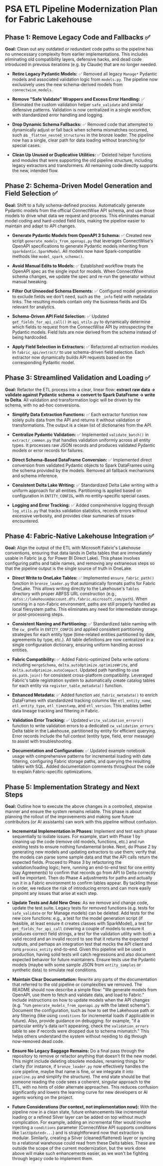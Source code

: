 # PSA ETL Pipeline Modernization Plan for Fabric Lakehouse

## Phase 1: Remove Legacy Code and Fallbacks ✅

**Goal:** Clean out any outdated or redundant code paths so the pipeline has no unnecessary complexity from earlier implementations. This includes eliminating old compatibility layers, defensive hacks, and dead code introduced in previous iterations (e.g. by Claude) that are no longer needed.

* **Retire Legacy Pydantic Models:** ✅ Removed all legacy `Manage*` Pydantic models and associated validation logic from `models.py`. The pipeline now exclusively uses the new schema-derived models from `connectwise_models`.

* **Remove "Safe Validate" Wrappers and Excess Error Handling:** ✅ Eliminated the custom validation helper `safe_validate` and similar defensive patterns. Validation is now centralized in a single workflow, with standardized error handling and logging.

* **Drop Dynamic Schema Fallbacks:** ✅ Removed code that attempted to dynamically adjust or fall back when schema mismatches occurred, such as `_flatten_nested_structures` in the bronze loader. The pipeline now has a single, clear path for data loading without branching for special cases.

* **Clean Up Unused or Duplicative Utilities:** ✅ Deleted helper functions and modules that were supporting the old pipeline structure, including legacy extractors and transformers. All remaining code directly supports the new, intended flow.

## Phase 2: Schema-Driven Model Generation and Field Selection ✅

**Goal:** Shift to a fully schema-defined process. Automatically generate Pydantic models from the official ConnectWise API schema, and use those models to drive what data we request and process. This eliminates manual model coding and hard-coded field lists, making the pipeline easier to maintain and adapt to API changes.

* **Generate Pydantic Models from OpenAPI 3 Schema:** ✅ Created new script `generate_models_from_openapi.py` that leverages ConnectWise's OpenAPI specifications to generate Pydantic models inheriting from `sparkdantic.SparkModel`. All models now have Spark-compatible methods like `model_spark_schema()`.

* **Avoid Manual Edits to Models:** ✅ Established workflow treats the OpenAPI spec as the single input for models. When ConnectWise schema changes, we update the spec and re-run the generator without manual tweaking.

* **Filter Out Unneeded Schema Elements:** ✅ Configured model generation to exclude fields we don't need, such as the `_info` field with metadata links. The resulting models contain only the business fields and IDs relevant for analytics.

* **Schema-Driven API Field Selection:** ✅ Updated `get_fields_for_api_call()` in `api_utils.py` to dynamically determine which fields to request from the ConnectWise API by introspecting the Pydantic models. Field lists are now derived from the schema instead of being hardcoded.

* **Apply Field Selection in Extractors:** ✅ Refactored all extraction modules in `fabric_api/extract/` to use schema-driven field selection. Each extractor now dynamically builds API requests based on the corresponding Pydantic model.

## Phase 3: Streamlined Validation and Loading ✅

**Goal:** Refactor the ETL process into a clear, linear flow: **extract raw data → validate against Pydantic schema → convert to Spark DataFrame → write to Delta**. All validation and transformation logic will be driven by the schema, with no ad-hoc conversions.

* **Simplify Data Extraction Functions:** ✅ Each extractor function now solely pulls data from the API and returns it without validation or transformations. The output is a clean list of dictionaries from the API.

* **Centralize Pydantic Validation:** ✅ Implemented `validate_batch()` in `extract/_common.py` that handles validation uniformly across all entity types. It processes raw JSON records and produces validated Pydantic models or error records for failures.

* **Direct Schema-Based DataFrame Conversion:** ✅ Implemented direct conversion from validated Pydantic objects to Spark DataFrames using the schema provided by the models. Removed all fallback mechanisms and schema inference.

* **Consistent Delta Lake Writing:** ✅ Standardized Delta Lake writing with a uniform approach for all entities. Partitioning is applied based on configuration in `ENTITY_CONFIG`, with no entity-specific special cases.

* **Logging and Error Tracking:** ✅ Added comprehensive logging through `log_utils.py` that tracks validation statistics, records errors without excessive verbosity, and provides clear summaries of issues encountered.

## Phase 4: Fabric-Native Lakehouse Integration ✅

**Goal:** Align the output of the ETL with Microsoft Fabric's Lakehouse conventions, ensuring that data lands in Delta tables that are immediately usable in Fabric (e.g. for Power BI Direct Lake). This phase involves configuring paths and table names, and removing any extraneous steps so that the pipeline output is the single source of truth in OneLake.

* **Direct Write to OneLake Tables:** ✅ Implemented `ensure_fabric_path()` function in `bronze_loader.py` that automatically formats paths for Fabric OneLake. This allows writing directly to the Lakehouse's `Tables` directory with proper ABFSS URL construction (e.g., `abfss://lakehouse@account.dfs.fabric.microsoft.com/path`). When running in a non-Fabric environment, paths are still properly handled as local filesystem paths. This eliminates any need for intermediate storage or post-processing steps.

* **Consistent Naming and Partitioning:** ✅ Standardized table naming with the `cw_` prefix in `ENTITY_CONFIG` and applied consistent partitioning strategies for each entity type (time-related entities partitioned by date, agreements by type, etc.). All table definitions are now centralized in a single configuration dictionary, ensuring uniform handling across entities. 

* **Fabric Compatibility:** ✅ Added Fabric-optimized Delta write options including `mergeSchema`, `delta.autoOptimize.optimizeWrite`, and `delta.autoOptimize.autoCompact`. Updated path handling to use `os.path.join()` for consistent cross-platform compatibility. Leveraged Fabric's table registration system to automatically create catalog tables for each entity via `register_table_metadata()` function.

* **Enhanced Metadata:** ✅ Added function `add_fabric_metadata()` to enrich DataFrames with standardized tracking columns like `etl_entity_name`, `etl_entity_type`, `etl_timestamp`, and `etl_version`. This enables better data lineage tracking and filtering in Fabric.

* **Validation Error Tracking:** ✅ Updated `write_validation_errors()` function to write validation errors to a dedicated `cw_validation_errors` Delta table in the Lakehouse, partitioned by entity for efficient querying. Error records include the full context (entity type, field, error message) to assist with troubleshooting.

* **Documentation and Configuration:** ✅ Updated example notebook usage with comprehensive patterns for incremental loading with date filtering, configuring Fabric storage paths, and querying the resulting tables with SQL. Added documentation comments throughout the code to explain Fabric-specific optimizations.

## Phase 5: Implementation Strategy and Next Steps

**Goal:** Outline how to execute the above changes in a controlled, stepwise manner and ensure the system remains reliable. This phase is about planning the rollout of the improvements and making sure future contributors (or AI assistants) can work with this pipeline without confusion.

* **Incremental Implementation in Phases:** Implement and test each phase sequentially to isolate issues. For example, start with Phase 1 by cleaning up the code (remove old models, functions, etc.) and run existing tests to ensure nothing fundamental broke. Next, do Phase 2 by generating new models and updating extractors to use them; verify that the models can parse some sample data and that the API calls return the expected fields. Proceed to Phase 3 by refactoring the validation/loading logic; here, running an end-to-end test for one entity (say Agreements) to confirm that records go from API to Delta correctly will be important. Then do Phase 4 adjustments for paths and actually run it in a Fabric environment to confirm tables appear. By tackling these in order, we reduce the risk of introducing errors and can more easily pinpoint any issues that arise at each step.

* **Update Tests and Add New Ones:** As we remove and change code, update the test suite. Legacy tests for removed functions (e.g. tests for `safe_validate` or for Manage models) can be deleted. Add tests for the new core functions: e.g., a test for the model generation script (if feasible, at least ensure it creates classes with SparkModel), a test for `get_fields_for_api_call` covering a couple of models to ensure it produces correct field strings, a test for the validation utility with both a valid record and an invalid record to see that it returns the expected outputs, and perhaps an integration test that mocks the API client and runs `process_entity` end-to-end. Given this pipeline will be used in production, having solid tests will catch regressions and also document expected behavior for future maintainers. Ensure tests use the Pydantic models (maybe with some sample JSON from `entity_samples` or synthetic data) to simulate real conditions.

* **Maintain Clear Documentation:** Rewrite any parts of the documentation that referred to the old pipeline or complexities we removed. The README should now describe a simple flow: "We generate models from OpenAPI, use them to fetch and validate data, and load to Fabric." Include instructions on how to update models when the API changes (e.g. "run `generate_models_from_openapi.py` with the latest schema"). Document the configuration, such as how to set the Lakehouse path or any filtering (like using `conditions` for incremental loads if applicable in future). Also, provide guidance on debugging: for example, "if a particular entity's data isn't appearing, check the `validation_errors` table to see if records were dropped due to schema mismatch." This helps others understand the system without needing to dig through now-removed dead code.

* **Ensure No Legacy Baggage Remains:** Do a final pass through the repository to remove or refactor anything that doesn't fit the new model. This might include deleting obsolete modules, renaming things for clarity (for instance, if `bronze_loader.py` now effectively handles the core pipeline, maybe that name is fine, or we integrate it into `pipeline.py` and simplify the structure). The end state should be that someone reading the code sees a coherent, singular approach to the ETL, with no hints of older alternate approaches. This reduces confusion significantly and lowers the learning curve for new developers or AI agents working on the project.

* **Future Considerations (for context, not implementation now):** With the pipeline now in a clean state, future enhancements like incremental loading or a refined Silver layer can be added on top without much complication. For example, adding an incremental filter would involve injecting a `conditions` parameter (ConnectWise API supports conditions like `lastUpdated>...`) and is straightforward now that extraction is modular. Similarly, creating a Silver (cleaned/flattened) layer or syncing to a relational warehouse could read from these Delta tables. These are outside the scope of the current modernization, but the work done above will make such enhancements easier, as we won't be fighting through legacy code to implement them.